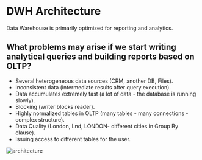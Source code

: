 # DWH Architecture

Data Warehouse is primarily optimized for reporting and analytics.

## What problems may arise if we start writing analytical queries and building reports based on OLTP?

- Several heterogeneous data sources (CRM, another DB, Files).
- Inconsistent data (intermediate results after query execution).
- Data accumulates extremely fast (a lot of data - the database is running slowly).
- Blocking (writer blocks reader).
- Highly normalized tables in OLTP (many tables - many connections - complex structure).
- Data Quality (London, Lnd, LONDON- different cities in Group By clause).
- Issuing access to different tables for the user.

![architecture](https://user-images.githubusercontent.com/55916170/157976157-e4ffdc66-8581-4a6e-8b68-a132ddb30a1d.png)

